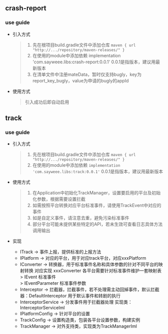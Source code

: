 

## crash-report
### use guide
+ 引入方式
    > 1. 先在根项目build.gradle文件中添加仓库 `` maven { url  "http://.../repository/maven-releases/" } ``
    > 2. 在使用的module中添加依赖 implementation 'com.sayweee.libs:crash-report:0.0.1'   0.0.1是指版本，建议用最新版本
    > 3. 在清单文件中注册mateData，暂时仅支持bugly，key为report_key_bugly，value为申请的bugly的appId
+ 使用方式
    
    > 引入成功后即自动启用


## track
### use guide
+ 引入方式
    > 1. 先在根项目build.gradle文件中添加仓库 `` maven { url  "http://.../repository/maven-releases/" } ``
    > 2. 在使用的module中添加依赖 `` implementation 'com.sayweee.libs:track:0.0.1' ``  0.0.1是指版本，建议用最新版本
+ 使用方式      
    > 1. 在Application中初始化TrackManager，设置要启用的平台及初始化参数，根据需要设置拦截
    > 2. 如需按照平台转换对应平台标准事件，请使用TrackEvent中对应的事件
    > 3. 如是自定义事件，请注意去重，避免污染标准事件
    > 4. 部分平台可能未提供某些特定的API，若未生效可查看日志具体方法调用输出
    
+ 实现             
    + ITrack       -> 事件上报，提供标准的上报方法            
    + IPlatform    -> 对应的平台，用于对应track平台，对应xxxPlatform       
    + IConverter   -> 转换器，用于标准事件名称和具体参数的针对不同平台的映射转换  对应实现 xxxConverter  各平台需要针对标准事件维护一套映射表      
                    > IEvent            		 标准事件       
                    > IEventParameter   标准事件参数      
    + Interceptor   -> 拦截器，拦截事件，若不处理需主动回掉事件，默认拦截器：DefaultInterceptor 用于默认事件和转剧的执行             
    + InterceptorService 	-> 分发事件用于拦截器处理   实现类：InterceptorServiceIml          
    + IPlatformConfig    	-> 针对平台的设置              
    + TrackConfig  			-> 设置构造类，包装各平台设置参数，构建实例           
    + TrackManager 			-> 对外支持类，实现类为TrackManagerIml          
